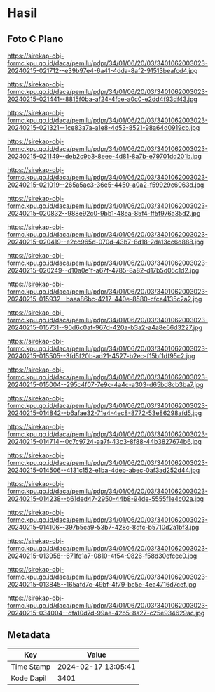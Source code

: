 # Hasil

## Foto C Plano

https://sirekap-obj-formc.kpu.go.id/daca/pemilu/pdpr/34/01/06/20/03/3401062003023-20240215-021712--e39b97e4-6a41-4dda-8af2-91513beafcd4.jpg

https://sirekap-obj-formc.kpu.go.id/daca/pemilu/pdpr/34/01/06/20/03/3401062003023-20240215-021441--8815f0ba-af24-4fce-a0c0-e2dd4f93df43.jpg

https://sirekap-obj-formc.kpu.go.id/daca/pemilu/pdpr/34/01/06/20/03/3401062003023-20240215-021321--1ce83a7a-a1e8-4d53-8521-98a64d0919cb.jpg

https://sirekap-obj-formc.kpu.go.id/daca/pemilu/pdpr/34/01/06/20/03/3401062003023-20240215-021149--deb2c9b3-8eee-4d81-8a7b-e79701dd201b.jpg

https://sirekap-obj-formc.kpu.go.id/daca/pemilu/pdpr/34/01/06/20/03/3401062003023-20240215-021019--265a5ac3-36e5-4450-a0a2-f59929c6063d.jpg

https://sirekap-obj-formc.kpu.go.id/daca/pemilu/pdpr/34/01/06/20/03/3401062003023-20240215-020832--988e92c0-9bb1-48ea-85f4-ff5f976a35d2.jpg

https://sirekap-obj-formc.kpu.go.id/daca/pemilu/pdpr/34/01/06/20/03/3401062003023-20240215-020419--e2cc965d-070d-43b7-8d18-2da13cc6d888.jpg

https://sirekap-obj-formc.kpu.go.id/daca/pemilu/pdpr/34/01/06/20/03/3401062003023-20240215-020249--d10a0e1f-a67f-4785-8a82-d17b5d05c1d2.jpg

https://sirekap-obj-formc.kpu.go.id/daca/pemilu/pdpr/34/01/06/20/03/3401062003023-20240215-015932--baaa86bc-4217-440e-8580-cfca4135c2a2.jpg

https://sirekap-obj-formc.kpu.go.id/daca/pemilu/pdpr/34/01/06/20/03/3401062003023-20240215-015731--90d6c0af-967d-420a-b3a2-a4a8e66d3227.jpg

https://sirekap-obj-formc.kpu.go.id/daca/pemilu/pdpr/34/01/06/20/03/3401062003023-20240215-015505--3fd5f20b-ad21-4527-b2ec-f15bf1df95c2.jpg

https://sirekap-obj-formc.kpu.go.id/daca/pemilu/pdpr/34/01/06/20/03/3401062003023-20240215-015004--295c4f07-7e9c-4a4c-a303-d65bd8cb3ba7.jpg

https://sirekap-obj-formc.kpu.go.id/daca/pemilu/pdpr/34/01/06/20/03/3401062003023-20240215-014842--b6afae32-71e4-4ec8-8772-53e86298afd5.jpg

https://sirekap-obj-formc.kpu.go.id/daca/pemilu/pdpr/34/01/06/20/03/3401062003023-20240215-014714--0c7c9724-aa7f-43c3-8f88-44b3827674b6.jpg

https://sirekap-obj-formc.kpu.go.id/daca/pemilu/pdpr/34/01/06/20/03/3401062003023-20240215-014506--4131c152-e1ba-4deb-abec-0af3ad252d44.jpg

https://sirekap-obj-formc.kpu.go.id/daca/pemilu/pdpr/34/01/06/20/03/3401062003023-20240215-014238--b61ded47-2950-44b8-94de-5555f1e4c02a.jpg

https://sirekap-obj-formc.kpu.go.id/daca/pemilu/pdpr/34/01/06/20/03/3401062003023-20240215-014106--397b5ca9-53b7-428c-8dfc-b5710d2a1bf3.jpg

https://sirekap-obj-formc.kpu.go.id/daca/pemilu/pdpr/34/01/06/20/03/3401062003023-20240215-013958--671fe1a7-0810-4f54-9826-f58d30efcee0.jpg

https://sirekap-obj-formc.kpu.go.id/daca/pemilu/pdpr/34/01/06/20/03/3401062003023-20240215-013845--165afd7c-49bf-4f79-bc5e-4ea4716d7cef.jpg

https://sirekap-obj-formc.kpu.go.id/daca/pemilu/pdpr/34/01/06/20/03/3401062003023-20240215-034004--dfa10d7d-99ae-42b5-8a27-c25e934629ac.jpg


## Metadata

| Key        | Value               |
| ---------- | ------------------- |
| Time Stamp | 2024-02-17 13:05:41 |
| Kode Dapil | 3401                |



